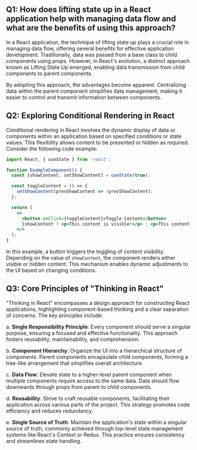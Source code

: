 ## Q1: How does lifting state up in a React application help with managing data flow and what are the benefits of using this approach?

In a React application, the technique of lifting state up plays a crucial role in managing data flow, offering several benefits for effective application development. Traditionally, data was passed from a base class to child components using props. However, in React's evolution, a distinct approach known as Lifting State Up emerged, enabling data transmission from child components to parent components.

By adopting this approach, the advantages become apparent. Centralizing data within the parent component simplifies data management, making it easier to control and transmit information between components.

## Q2: Exploring Conditional Rendering in React

Conditional rendering in React involves the dynamic display of data or components within an application based on specified conditions or state values. This flexibility allows content to be presented or hidden as required. Consider the following code example:

```jsx
import React, { useState } from 'react';

function ExampleComponent() {
  const [showContent, setShowContent] = useState(true);

  const toggleContent = () => {
    setShowContent(prevShowContent => !prevShowContent);
  };

  return (
    <>
      <button onClick={toggleContent}>Toggle Content</button>
      {showContent ? <p>This content is visible!</p> : <p>This content is hidden!</p>}
    </>
  );
}
```

In this example, a button triggers the toggling of content visibility. Depending on the value of `showContent`, the component renders either visible or hidden content. This mechanism enables dynamic adjustments to the UI based on changing conditions.

## Q3: Core Principles of "Thinking in React"

"Thinking in React" encompasses a design approach for constructing React applications, highlighting component-based thinking and a clear separation of concerns. The key principles include:

a. **Single Responsibility Principle**: Every component should serve a singular purpose, ensuring a focused and effective functionality. This approach fosters reusability, maintainability, and comprehension.

b. **Component Hierarchy**: Organize the UI into a hierarchical structure of components. Parent components encapsulate child components, forming a tree-like arrangement that simplifies overall architecture.

c. **Data Flow**: Elevate state to a higher-level parent component when multiple components require access to the same data. Data should flow downwards through props from parent to child components.

d. **Reusability**: Strive to craft reusable components, facilitating their application across various parts of the project. This strategy promotes code efficiency and reduces redundancy.

e. **Single Source of Truth**: Maintain the application's state within a singular source of truth, commonly achieved through top-level state management systems like React's Context or Redux. This practice ensures consistency and streamlines state handling.
